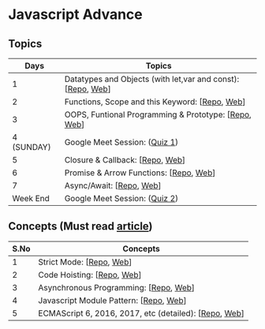 # Javascript Advance

## Topics

| Days       | Topics                                                                                                                                                                                                                                      |
| ---------- | ------------------------------------------------------------------------------------------------------------------------------------------------------------------------------------------------------------------------------------------- |
| 1          | Datatypes and Objects (with let,var and const): [[Repo](https://github.com/iampavangandhi/TheNodeCourse/tree/master/01%20Javascript%20Advance/Day1), [Web](https://iampavangandhi.github.io/TheNodeCourse/01%20Javascript%20Advance/Day1/)] |
| 2          | Functions, Scope and this Keyword: [[Repo](https://github.com/iampavangandhi/TheNodeCourse/tree/master/01%20Javascript%20Advance/Day2), [Web](https://iampavangandhi.github.io/TheNodeCourse/01%20Javascript%20Advance/Day2/)]              |
| 3          | OOPS, Funtional Programming & Prototype: [[Repo](https://github.com/iampavangandhi/TheNodeCourse/tree/master/01%20Javascript%20Advance/Day3), [Web](https://iampavangandhi.github.io/TheNodeCourse/01%20Javascript%20Advance/Day3/)]        |
| 4 (SUNDAY) | Google Meet Session: ([Quiz 1](https://docs.google.com/forms/d/e/1FAIpQLSfY8-btVxN8-lKEH4lw5k8z2NpnuwvazRPRXg7XtqoD4CviUg/viewform))                                                                                                        |
| 5          | Closure & Callback: [[Repo](https://github.com/iampavangandhi/TheNodeCourse/tree/master/01%20Javascript%20Advance/Day5), [Web](https://iampavangandhi.github.io/TheNodeCourse/01%20Javascript%20Advance/Day5/)]                             |
| 6          | Promise & Arrow Functions: [[Repo](https://github.com/iampavangandhi/TheNodeCourse/tree/master/01%20Javascript%20Advance/Day6), [Web](https://iampavangandhi.github.io/TheNodeCourse/01%20Javascript%20Advance/Day6/)]                      |
| 7          | Async/Await: [[Repo](https://github.com/iampavangandhi/TheNodeCourse/tree/master/01%20Javascript%20Advance/Day7), [Web](https://iampavangandhi.github.io/TheNodeCourse/01%20Javascript%20Advance/Day7/)]                                    |
| Week End   | Google Meet Session: ([Quiz 2](https://docs.google.com/forms/d/e/1FAIpQLScXv92MiheZn7wXwd38sAeCdFmW480cZ2E4Bs-pc2ZcYxyA6w/viewform))                                                                                                        |

## Concepts (Must read [article](https://medium.com/@madasamy/15-javascript-concepts-that-every-nodejs-programmer-must-to-know-6894f5157cb7))

| S.No | Concepts                                                                                                                                                                                                                                  |
| ---- | ----------------------------------------------------------------------------------------------------------------------------------------------------------------------------------------------------------------------------------------- |
| 1    | Strict Mode: [[Repo](https://github.com/iampavangandhi/TheNodeCourse/tree/master/01%20Javascript%20Advance/Topic1), [Web](https://iampavangandhi.github.io/TheNodeCourse/01%20Javascript%20Advance/Topic1/)]                              |
| 2    | Code Hoisting: [[Repo](https://github.com/iampavangandhi/TheNodeCourse/tree/master/01%20Javascript%20Advance/Topic2), [Web](https://iampavangandhi.github.io/TheNodeCourse/01%20Javascript%20Advance/Topic2/)]                            |
| 3    | Asynchronous Programming: [[Repo](https://github.com/iampavangandhi/TheNodeCourse/tree/master/01%20Javascript%20Advance/Topic3), [Web](https://iampavangandhi.github.io/TheNodeCourse/01%20Javascript%20Advance/Topic3/)]                 |
| 4    | Javascript Module Pattern: [[Repo](https://github.com/iampavangandhi/TheNodeCourse/tree/master/01%20Javascript%20Advance/Topic4), [Web](https://iampavangandhi.github.io/TheNodeCourse/01%20Javascript%20Advance/Topic4/)]                |
| 5    | ECMAScript 6, 2016, 2017, etc (detailed): [[Repo](https://github.com/iampavangandhi/TheNodeCourse/tree/master/01%20Javascript%20Advance/Topic5), [Web](https://iampavangandhi.github.io/TheNodeCourse/01%20Javascript%20Advance/Topic5/)] |
